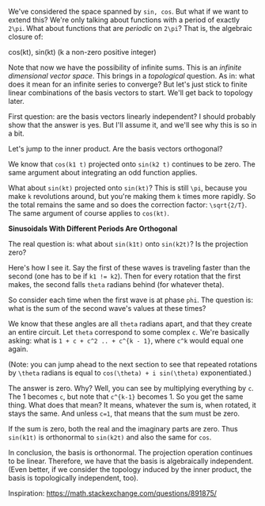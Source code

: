 We've considered the space spanned by `sin, cos`. But what if we want to
extend this? We're only talking about functions with a period of exactly
`2\pi`. What about functions that are *periodic* on `2\pi`? That is, the
algebraic closure of:

  cos(kt), sin(kt) (k a non-zero positive integer)

Note that now we have the possibility of infinite sums. This is an
*infinite dimensional vector space*. This brings in a *topological*
question. As in: what does it mean for an infinite series to converge?
But let's just stick to finite linear combinations of the basis vectors
to start. We'll get back to topology later.

First question: are the basis vectors linearly independent? I should
probably show that the answer is yes. But I'll assume it, and we'll see
why this is so in a bit.

Let's jump to the inner product. Are the basis vectors orthogonal?

We know that `cos(k1 t)` projected onto `sin(k2 t)` continues to be
zero. The same argument about integrating an odd function applies.

What about `sin(kt)` projected onto `sin(kt)`? This is still `\pi`,
because you make `k` revolutions around, but you're making them `k`
times more rapidly. So the total remains the same and so does the
correction factor: `\sqrt{2/T}`. The same argument of course applies to
`cos(kt)`.

**Sinusoidals With Different Periods Are Orthogonal**

The real question is: what about `sin(k1t)` onto `sin(k2t)`? Is the
projection zero?

Here's how I see it. Say the first of these waves is traveling faster
than the second (one has to be if `k1 != k2`). Then for every rotation
that the first makes, the second falls `theta` radians behind (for
whatever theta).

So consider each time when the first wave is at phase `phi`. The
question is: what is the sum of the second wave's values at these times?

We know that these angles are all `theta` radians apart, and that they
create an entire circuit. Let `theta` correspond to some complex `c`.
We're basically asking: what is `1 + c + c^2 .. + c^{k - 1}`, where
`c^k` would equal one again.

(Note: you can jump ahead to the next section to see that repeated
rotations by `\theta` radians is equal to `cos(\theta) + i sin(\theta)`
exponentiated.)

The answer is zero. Why? Well, you can see by multiplying everything by
`c`. The 1 becomes `c`, but note that `c^{k-1}` becomes 1. So you get
the same thing. What does that mean? It means, whatever the sum is, when
rotated, it stays the same. And unless `c=1`, that means that the sum
must be zero.

If the sum is zero, both the real and the imaginary parts are zero. Thus
`sin(k1t)` is orthonormal to `sin(k2t)` and also the same for `cos`.

In conclusion, the basis is orthonormal. The projection operation
continues to be linear. Therefore, we have that the basis is
algebraically independent. (Even better, if we consider the topology
induced by the inner product, the basis is topologically independent,
too).

Inspiration: https://math.stackexchange.com/questions/891875/
